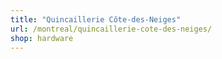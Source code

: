 ```yaml
---
title: "Quincaillerie Côte-des-Neiges"
url: /montreal/quincaillerie-cote-des-neiges/
shop: hardware
---
```

